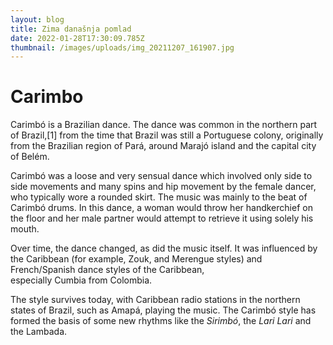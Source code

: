 ```yaml
---
layout: blog
title: Zima današnja pomlad
date: 2022-01-28T17:30:09.785Z
thumbnail: /images/uploads/img_20211207_161907.jpg
---
```

# Carimbo

[](https://en.wikipedia.org/wiki/File:Grupo_Conquista_de_Carimb%C3%B3.jpg "Enlarge")

Carimbó is a Brazilian dance. The dance was common in the northern part of Brazil,\[1] from the time that Brazil was still a Portuguese colony, originally from the Brazilian region of Pará, around Marajó island and the capital city of Belém.

Carimbó was a loose and very sensual dance which involved only side to side movements and many spins and hip movement by the female dancer, who typically wore a rounded skirt. The music was mainly to the beat of Carimbó drums. In this dance, a woman would throw her handkerchief on the floor and her male partner would attempt to retrieve it using solely his mouth.

Over time, the dance changed, as did the music itself. It was influenced by the Caribbean (for example, Zouk, and Merengue styles) and French/Spanish dance styles of the Caribbean, especially Cumbia from Colombia.

The style survives today, with Caribbean radio stations in the northern states of Brazil, such as Amapá, playing the music. The Carimbó style has formed the basis of some new rhythms like the *Sirimbó*, the *Lari Lari* and the Lambada.